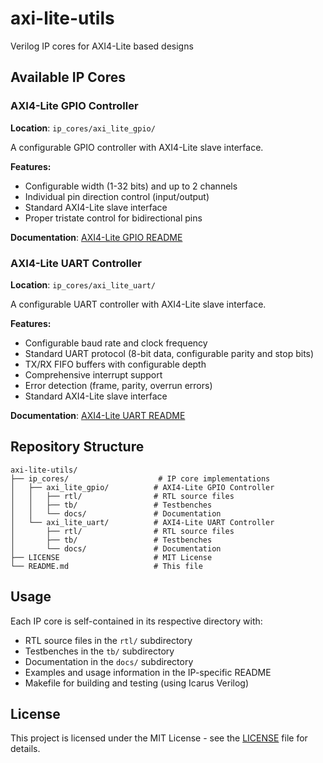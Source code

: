 # axi-lite-utils
Verilog IP cores for AXI4-Lite based designs

## Available IP Cores

### AXI4-Lite GPIO Controller
**Location**: `ip_cores/axi_lite_gpio/`

A configurable GPIO controller with AXI4-Lite slave interface.

**Features:**
- Configurable width (1-32 bits) and up to 2 channels
- Individual pin direction control (input/output)
- Standard AXI4-Lite slave interface
- Proper tristate control for bidirectional pins

**Documentation**: [AXI4-Lite GPIO README](ip_cores/axi_lite_gpio/docs/README.md)

### AXI4-Lite UART Controller
**Location**: `ip_cores/axi_lite_uart/`

A configurable UART controller with AXI4-Lite slave interface.

**Features:**
- Configurable baud rate and clock frequency
- Standard UART protocol (8-bit data, configurable parity and stop bits)
- TX/RX FIFO buffers with configurable depth
- Comprehensive interrupt support
- Error detection (frame, parity, overrun errors)
- Standard AXI4-Lite slave interface

**Documentation**: [AXI4-Lite UART README](ip_cores/axi_lite_uart/docs/README.md)

## Repository Structure

```
axi-lite-utils/
├── ip_cores/                    # IP core implementations
│   ├── axi_lite_gpio/          # AXI4-Lite GPIO Controller
│   │   ├── rtl/                # RTL source files
│   │   ├── tb/                 # Testbenches
│   │   └── docs/               # Documentation
│   └── axi_lite_uart/          # AXI4-Lite UART Controller
│       ├── rtl/                # RTL source files
│       ├── tb/                 # Testbenches
│       └── docs/               # Documentation
├── LICENSE                     # MIT License
└── README.md                   # This file
```

## Usage

Each IP core is self-contained in its respective directory with:
- RTL source files in the `rtl/` subdirectory
- Testbenches in the `tb/` subdirectory
- Documentation in the `docs/` subdirectory
- Examples and usage information in the IP-specific README
- Makefile for building and testing (using Icarus Verilog)

## License

This project is licensed under the MIT License - see the [LICENSE](LICENSE) file for details.
